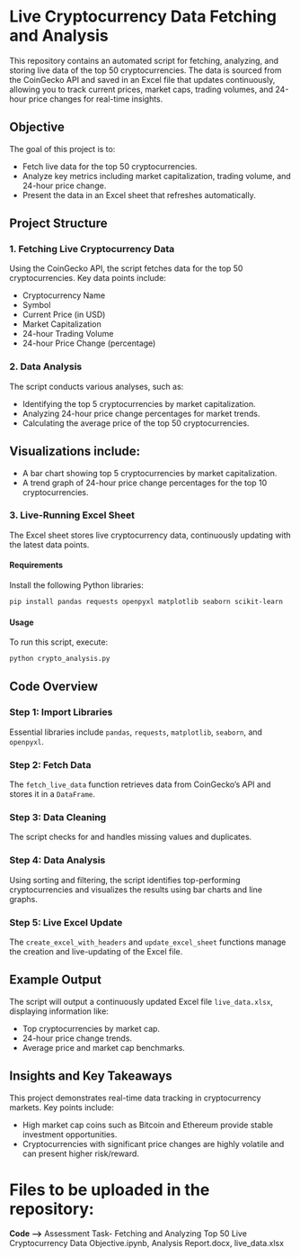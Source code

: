 # Live Cryptocurrency Data Fetching and Analysis
This repository contains an automated script for fetching, analyzing, and storing live data of the top 50 cryptocurrencies. The data is sourced from the CoinGecko API and saved in an Excel file that updates continuously, allowing you to track current prices, market caps, trading volumes, and 24-hour price changes for real-time insights.

## Objective
The goal of this project is to:

- Fetch live data for the top 50 cryptocurrencies.
- Analyze key metrics including market capitalization, trading volume, and 24-hour price change.
- Present the data in an Excel sheet that refreshes automatically.
## Project Structure
### 1. Fetching Live Cryptocurrency Data
Using the CoinGecko API, the script fetches data for the top 50 cryptocurrencies. Key data points include:

- Cryptocurrency Name
- Symbol
- Current Price (in USD)
- Market Capitalization
- 24-hour Trading Volume
- 24-hour Price Change (percentage)
### 2. Data Analysis
The script conducts various analyses, such as:

- Identifying the top 5 cryptocurrencies by market capitalization.
- Analyzing 24-hour price change percentages for market trends.
- Calculating the average price of the top 50 cryptocurrencies.
## Visualizations include:

- A bar chart showing top 5 cryptocurrencies by market capitalization.
- A trend graph of 24-hour price change percentages for the top 10 cryptocurrencies.
### 3. Live-Running Excel Sheet
The Excel sheet stores live cryptocurrency data, continuously updating with the latest data points.

#### Requirements
Install the following Python libraries:

```bash
pip install pandas requests openpyxl matplotlib seaborn scikit-learn
```
#### Usage
To run this script, execute:

```bash
python crypto_analysis.py
```
## Code Overview
### Step 1: Import Libraries
Essential libraries include `pandas`, `requests`, `matplotlib`, `seaborn`, and `openpyxl`.

### Step 2: Fetch Data
The `fetch_live_data` function retrieves data from CoinGecko’s API and stores it in a `DataFrame`.

### Step 3: Data Cleaning
The script checks for and handles missing values and duplicates.

### Step 4: Data Analysis
Using sorting and filtering, the script identifies top-performing cryptocurrencies and visualizes the results using bar charts and line graphs.

### Step 5: Live Excel Update
The `create_excel_with_headers` and `update_excel_sheet` functions manage the creation and live-updating of the Excel file.

## Example Output
The script will output a continuously updated Excel file `live_data.xlsx`, displaying information like:

- Top cryptocurrencies by market cap.
- 24-hour price change trends.
- Average price and market cap benchmarks.
## Insights and Key Takeaways
This project demonstrates real-time data tracking in cryptocurrency markets. Key points include:

- High market cap coins such as Bitcoin and Ethereum provide stable investment opportunities.
- Cryptocurrencies with significant price changes are highly volatile and can present higher risk/reward.

# Files to be uploaded in the repository: 
**Code -->** Assessment Task- Fetching and Analyzing Top 50 Live Cryptocurrency Data Objective.ipynb, Analysis Report.docx, live_data.xlsx


